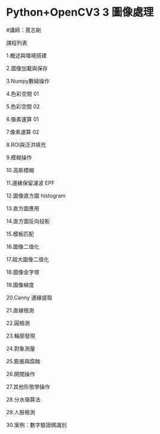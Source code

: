 # Python+OpenCV3 3 圖像處理

#講師：賈志剛

課程列表

1.概述與環境搭建

2.圖像加載與保存

3.Numpy數組操作

4.色彩空間 01

5.色彩空間 02

6.像素運算 01

7.像素運算 02

8.ROI與泛洪填充

9.模糊操作

10.高斯模糊

11.邊緣保留濾波 EPF

12.圖像直方圖 histogram

13.直方圖應用

14.直方圖反向投影

15.模板匹配

16.圖像二值化

17.超大圖像二值化

18.圖像金字塔

19.圖像梯度

20.Canny 邊緣提取

21.直線檢測

22.圓檢測

23.輪廓發現

24.對象測量

25.膨脹與腐蝕

26.開閉操作

27.其他形態學操作

28.分水嶺算法

29.人臉檢測

30.案例：數字驗證碼識別
